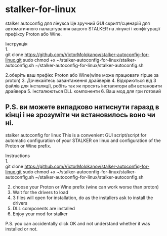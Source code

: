 # stalker-for-linux
stalker autoconfig для лінукса
Це зручний GUI скрипт/сценарій для автоматичного налаштування вашого STALKER на лінуксі і конфігурації префіксу Proton або Wine.
  
Інструкція            
1.        
git clone https://github.com/VictorMolokanov/stalker-autoconfig-for-linux.git
sudo chmod +x  ~/stalker-autoconfig-for-linux/stalker-autoconfig.sh
~/stalker-autoconfig-for-linux/stalker-autoconfig.sh 

2.оберіть ваш префікс Proton або Wine(wine може працювати гірше за proton)
3. Дочекайтесь завантаження драйверів
4. Відкриються від 3 файлів для інсталяції, робіть так як просять інсталятори аби встановити драйвера
5. Інсталюються DLL компоненти
6. Ваш мод для гри готовий

P.S. ви можете випадково натиснути гаразд в кінці і не зрозуміти чи встановилось воно чи ні.
------------------------------------------------------------------------------------------------------
stalker autoconfig for linux
This is a convenient GUI script/script for automatic configuration of your STALKER on linux and configuration of the Proton or Wine prefix.  
  
Instructions         
1.         
git clone https://github.com/VictorMolokanov/stalker-autoconfig-for-linux.git
sudo chmod +x  ~/stalker-autoconfig-for-linux/stalker-autoconfig.sh
~/stalker-autoconfig-for-linux/stalker-autoconfig.sh 

2. choose your Proton or Wine prefix (wine can work worse than proton)  
3. Wait for the drivers to load  
4. 3 files will open for installation, do as the installers ask to install the drivers  
5. DLL components are installed  
6. Enjoy your mod for stalker 
  
P.S.  you can accidentally click OK and not understand whether it was installed or not.  
